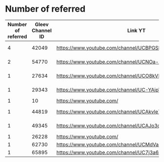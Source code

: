 # Number of referred

| Number of referred | Gleev Channel ID | Link YT | Status | Subscribers YT |
| --- | --- | --- | --- | --- |
| 4 | 42049 | https://www.youtube.com/channel/UCBPGSbZZ-ORdqrt2-tOrO9w | Opted Out | 139000 |
| 2 | 54770 | https://www.youtube.com/channel/UCNOa-cO16ghIbnFnReO5zEQ | Opted Out | 430000 |
| 1 | 27634 | https://www.youtube.com/channel/UCO8kVMQ5YWqLA_NITYR6Fkw | Opted Out | 1680 |
| 1 | 29343 | https://www.youtube.com/channel/UC-YAipVLE4CxI1Nqa0BCeQQ | Opted Out | 696 |
| 1 | 10 | https://www.youtube.com/ | 0 |  |
| 1 | 44819 | https://www.youtube.com/channel/UCAkvle7016gUmxIqMH45qkw | Opted Out | 13400 |
| 1 | 49345 | https://www.youtube.com/channel/UCAJo3q37kzaB-BwVxZnboBw | Opted Out | 7040 |
| 1 | 26228 | https://www.youtube.com/ | 0 |  |
| 1 | 62730 | https://www.youtube.com/channel/UCMdVacSOgVTjrRiRU1D1RTg | Gold | 1330000 |
| 1 | 65895 | https://www.youtube.com/channel/UC7j3a6N1utkYHsmM2cAPGjQ | Rejected | 50 |